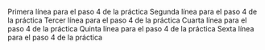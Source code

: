 Primera línea para el paso 4 de la práctica
Segunda línea para el paso 4 de la práctica
Tercer línea para el paso 4 de la práctica
Cuarta línea para el paso 4 de la práctica
Quinta línea para el paso 4 de la práctica
Sexta línea para el paso 4 de la práctica